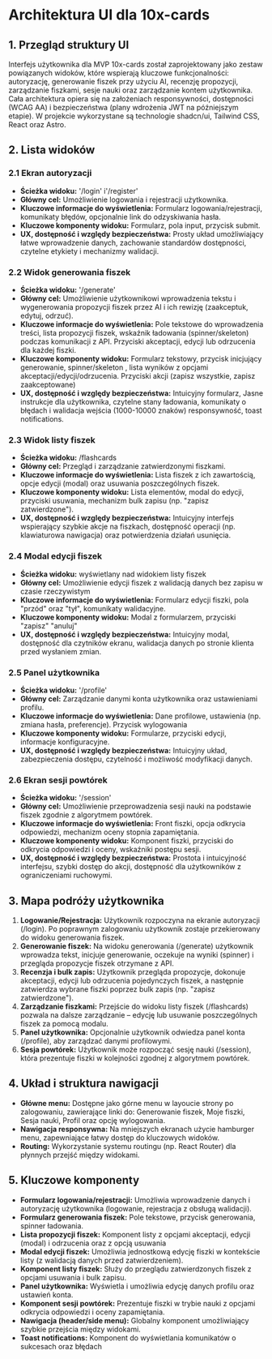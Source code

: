 # Architektura UI dla 10x-cards

## 1. Przegląd struktury UI

Interfejs użytkownika dla MVP 10x-cards został zaprojektowany jako zestaw powiązanych widoków, które wspierają kluczowe funkcjonalności: autoryzację, generowanie fiszek przy użyciu AI, recenzję propozycji, zarządzanie fiszkami, sesje nauki oraz zarządzanie kontem użytkownika. Cała architektura opiera się na założeniach responsywności, dostępności (WCAG AA) i bezpieczeństwa (plany wdrożenia JWT na późniejszym etapie). W projekcie wykorzystane są technologie shadcn/ui, Tailwind CSS, React oraz Astro.

## 2. Lista widoków

### 2.1 Ekran autoryzacji

- **Ścieżka widoku:** '/login' i'/register'
- **Główny cel:** Umożliwienie logowania i rejestracji użytkownika.
- **Kluczowe informacje do wyświetlenia:** Formularz logowania/rejestracji, komunikaty błędów, opcjonalnie link do odzyskiwania hasła.
- **Kluczowe komponenty widoku:** Formularz, pola input, przycisk submit.
- **UX, dostępność i względy bezpieczeństwa:** Prosty układ umożliwiający łatwe wprowadzenie danych, zachowanie standardów dostępności, czytelne etykiety i mechanizmy walidacji.

### 2.2 Widok generowania fiszek

- **Ścieżka widoku:** '/generate'
- **Główny cel:** Umożliwienie użytkownikowi wprowadzenia tekstu i wygenerowania propozycji fiszek przez AI i ich rewizję (zaakceptuk, edytuj, odrzuć).
- **Kluczowe informacje do wyświetlenia:** Pole tekstowe do wprowadzenia treści, lista propozycji fiszek, wskaźnik ładowania (spinner/skeleton) podczas komunikacji z API. Przyciski akceptacji, edycji lub odrzucenia dla każdej fiszki.
- **Kluczowe komponenty widoku:** Formularz tekstowy, przycisk inicjujący generowanie, spinner/skeleton , lista wyników z opcjami akceptacji/edycji/odrzucenia. Przyciski akcji (zapisz wszystkie, zapisz zaakceptowane)
- **UX, dostępność i względy bezpieczeństwa:** Intuicyjny formularz, Jasne instrukcje dla użytkownika, czytelne stany ładowania, komunikaty o błędach i walidacja wejścia (1000-10000 znaków) responsywność, toast notifications.

### 2.3 Widok listy fiszek

- **Ścieżka widoku:** /flashcards
- **Główny cel:** Przegląd i zarządzanie zatwierdzonymi fiszkami.
- **Kluczowe informacje do wyświetlenia:** Lista fiszek z ich zawartością, opcje edycji (modal) oraz usuwania poszczególnych fiszek.
- **Kluczowe komponenty widoku:** Lista elementów, modal do edycji, przyciski usuwania, mechanizm bulk zapisu (np. "zapisz zatwierdzone").
- **UX, dostępność i względy bezpieczeństwa:** Intuicyjny interfejs wspierający szybkie akcje na fiszkach, dostępność operacji (np. klawiaturowa nawigacja) oraz potwierdzenia działań usunięcia.

### 2.4 Modal edycji fiszek

- **Ścieżka widoku:** wyświetlany nad widokiem listy fiszek
- **Główny cel:** Umożliwienie edycji fiszek z walidacją danych bez zapisu w czasie rzeczywistym
- **Kluczowe informacje do wyświetlenia:** Formularz edycji fiszki, pola "przód" oraz "tył", komunikaty walidacyjne.
- **Kluczowe komponenty widoku:** Modal z formularzem, przyciski "zapisz" "anuluj"
- **UX, dostępność i względy bezpieczeństwa:** Intuicyjny modal, dostępność dla czytników ekranu, walidacja danych po stronie klienta przed wysłaniem zmian.

### 2.5 Panel użytkownika

- **Ścieżka widoku:** '/profile'
- **Główny cel:** Zarządzanie danymi konta użytkownika oraz ustawieniami profilu.
- **Kluczowe informacje do wyświetlenia:** Dane profilowe, ustawienia (np. zmiana hasła, preferencje). Przycisk wylogowania
- **Kluczowe komponenty widoku:** Formularze, przyciski edycji, informacje konfiguracyjne.
- **UX, dostępność i względy bezpieczeństwa:** Intuicyjny układ, zabezpieczenia dostępu, czytelność i możliwość modyfikacji danych.

### 2.6 Ekran sesji powtórek

- **Ścieżka widoku:** '/session'
- **Główny cel:** Umożliwienie przeprowadzenia sesji nauki na podstawie fiszek zgodnie z algorytmem powtórek.
- **Kluczowe informacje do wyświetlenia:** Front fiszki, opcja odkrycia odpowiedzi, mechanizm oceny stopnia zapamiętania.
- **Kluczowe komponenty widoku:** Komponent fiszki, przyciski do odkrycia odpowiedzi i oceny, wskaźniki postępu sesji.
- **UX, dostępność i względy bezpieczeństwa:** Prostota i intuicyjność interfejsu, szybki dostęp do akcji, dostępność dla użytkowników z ograniczeniami ruchowymi.

## 3. Mapa podróży użytkownika

1. **Logowanie/Rejestracja:** Użytkownik rozpoczyna na ekranie autoryzacji (/login). Po poprawnym zalogowaniu użytkownik zostaje przekierowany do widoku generowania fiszek.
2. **Generowanie fiszek:** Na widoku generowania (/generate) użytkownik wprowadza tekst, inicjuje generowanie, oczekuje na wyniki (spinner) i przegląda propozycje fiszek otrzymane z API.
3. **Recenzja i bulk zapis:** Użytkownik przegląda propozycje, dokonuje akceptacji, edycji lub odrzucenia pojedynczych fiszek, a następnie zatwierdza wybrane fiszki poprzez bulk zapis (np. "zapisz zatwierdzone").
4. **Zarządzanie fiszkami:** Przejście do widoku listy fiszek (/flashcards) pozwala na dalsze zarządzanie – edycję lub usuwanie poszczególnych fiszek za pomocą modalu.
5. **Panel użytkownika:** Opcjonalnie użytkownik odwiedza panel konta (/profile), aby zarządzać danymi profilowymi.
6. **Sesja powtórek:** Użytkownik może rozpocząć sesję nauki (/session), która prezentuje fiszki w kolejności zgodnej z algorytmem powtórek.

## 4. Układ i struktura nawigacji

- **Główne menu:** Dostępne jako górne menu w layoucie strony po zalogowaniu, zawierające linki do: Generowanie fiszek, Moje fiszki, Sesja nauki, Profil oraz opcję wylogowania.
- **Nawigacja responsywna:** Na mniejszych ekranach użycie hamburger menu, zapewniające łatwy dostęp do kluczowych widoków.
- **Routing:** Wykorzystanie systemu routingu (np. React Router) dla płynnych przejść między widokami.

## 5. Kluczowe komponenty

- **Formularz logowania/rejestracji:** Umożliwia wprowadzenie danych i autoryzację użytkownika (logowanie, rejestracja z obsługą walidacji).
- **Formularz generowania fiszek:** Pole tekstowe, przycisk generowania, spinner ładowania.
- **Lista propozycji fiszek:** Komponent listy z opcjami akceptacji, edycji (modal) i odrzucenia oraz z opcją usuwania
- **Modal edycji fiszek:** Umożliwia jednostkową edycję fiszki w kontekście listy (z walidacją danych przed zatwierdzeniem).
- **Komponent listy fiszek:** Służy do przeglądu zatwierdzonych fiszek z opcjami usuwania i bulk zapisu.
- **Panel użytkownika:** Wyświetla i umożliwia edycję danych profilu oraz ustawień konta.
- **Komponent sesji powtórek:** Prezentuje fiszki w trybie nauki z opcjami odkrycia odpowiedzi i oceny zapamiętania.
- **Nawigacja (header/side menu):** Globalny komponent umożliwiający szybkie przejścia między widokami.
- **Toast notifications:** Komponent do wyświetlania komunikatów o sukcesach oraz błędach
